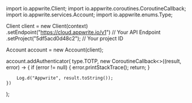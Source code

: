 import io.appwrite.Client;
import io.appwrite.coroutines.CoroutineCallback;
import io.appwrite.services.Account;
import io.appwrite.enums.Type;

Client client = new Client(context)
    .setEndpoint("https://cloud.appwrite.io/v1") // Your API Endpoint
    .setProject("5df5acd0d48c2"); // Your project ID

Account account = new Account(client);

account.addAuthenticator(
    type.TOTP,
    new CoroutineCallback<>((result, error) -> {
        if (error != null) {
            error.printStackTrace();
            return;
        }

        Log.d("Appwrite", result.toString());
    })
);